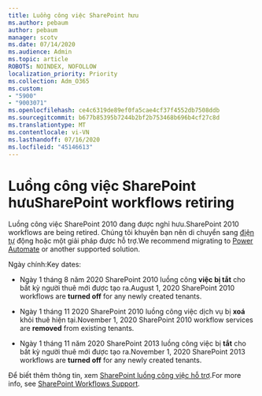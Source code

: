 ```yaml
---
title: Luồng công việc SharePoint hưu
ms.author: pebaum
author: pebaum
manager: scotv
ms.date: 07/14/2020
ms.audience: Admin
ms.topic: article
ROBOTS: NOINDEX, NOFOLLOW
localization_priority: Priority
ms.collection: Adm_O365
ms.custom:
- "5900"
- "9003071"
ms.openlocfilehash: ce4c6319de89ef0fa5cae4cf37f4552db7508ddb
ms.sourcegitcommit: b677b85395b7244b2bf2b753468b696b4cf27c8d
ms.translationtype: MT
ms.contentlocale: vi-VN
ms.lasthandoff: 07/16/2020
ms.locfileid: "45146613"
---
```

# <a name="sharepoint-workflows-retiring"></a><span data-ttu-id="f03ce-102">Luồng công việc SharePoint hưu</span><span class="sxs-lookup"><span data-stu-id="f03ce-102">SharePoint workflows retiring</span></span>

<span data-ttu-id="f03ce-103">Luồng công việc SharePoint 2010 đang được nghỉ hưu.</span><span class="sxs-lookup"><span data-stu-id="f03ce-103">SharePoint 2010 workflows are being retired.</span></span> <span data-ttu-id="f03ce-104">Chúng tôi khuyên bạn nên di chuyển sang [điện tự](https://docs.microsoft.com/power-automate/getting-started) động hoặc một giải pháp được hỗ trợ.</span><span class="sxs-lookup"><span data-stu-id="f03ce-104">We recommend migrating to [Power Automate](https://docs.microsoft.com/power-automate/getting-started) or another supported solution.</span></span> 

<span data-ttu-id="f03ce-105">Ngày chính:</span><span class="sxs-lookup"><span data-stu-id="f03ce-105">Key dates:</span></span>

- <span data-ttu-id="f03ce-106">Ngày 1 tháng 8 năm 2020 SharePoint 2010 luồng công **việc bị tắt** cho bất kỳ người thuê mới được tạo ra.</span><span class="sxs-lookup"><span data-stu-id="f03ce-106">August 1, 2020 SharePoint 2010 workflows are **turned off** for any newly created tenants.</span></span>

- <span data-ttu-id="f03ce-107">Ngày 1 tháng 11 2020 SharePoint 2010 luồng công việc dịch vụ bị **xoá** khỏi thuê hiện tại.</span><span class="sxs-lookup"><span data-stu-id="f03ce-107">November 1, 2020 SharePoint 2010 workflow services are **removed** from existing tenants.</span></span>

- <span data-ttu-id="f03ce-108">Ngày 1 tháng 11 năm 2020 SharePoint 2013 luồng công việc bị **tắt** cho bất kỳ người thuê mới được tạo ra.</span><span class="sxs-lookup"><span data-stu-id="f03ce-108">November 1, 2020 SharePoint 2013 workflows are **turned off** for any newly created tenants.</span></span>

<span data-ttu-id="f03ce-109">Để biết thêm thông tin, xem [SharePoint luồng công việc hỗ trợ](https://aka.ms/sp-workflows-support).</span><span class="sxs-lookup"><span data-stu-id="f03ce-109">For more info, see [SharePoint Workflows Support](https://aka.ms/sp-workflows-support).</span></span>